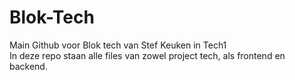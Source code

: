 <h1>Blok-Tech</h1>
Main Github voor Blok tech van Stef Keuken in Tech1 <br />
In deze repo staan alle files van zowel project tech, als frontend en backend.
